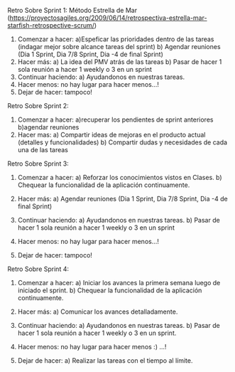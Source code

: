 Retro Sobre Sprint 1:
Método Estrella de Mar (https://proyectosagiles.org/2009/06/14/retrospectiva-estrella-mar-starfish-retrospective-scrum/)

1. Comenzar a hacer: 
    a)Espeficar las prioridades dentro de las tareas (indagar mejor sobre alcance tareas del sprint) 
    b) Agendar reuniones (Dia 1 Sprint, Dia 7/8 Sprint, Dia -4 de final Sprint)
2. Hacer más: 
   a) La idea del PMV atrás de las tareas
   b) Pasar de hacer 1 sola reunión a hacer 1 weekly o 3 en un sprint 
3. Continuar haciendo: 
   a) Ayudandonos en nuestras tareas.
4. Hacer menos: no hay lugar para hacer menos...!
5. Dejar de hacer: tampoco!

Retro Sobre Sprint 2:
1. Comenzar a hacer: 
   a)recuperar los pendientes de sprint anteriores
   b)agendar reuniones
2. Hacer mas:
   a) Compartir ideas de mejoras en el producto actual (detalles y funcionalidades)
   b) Compartir dudas y necesidades de cada una de las tareas
   
   
Retro Sobre Sprint 3:
1. Comenzar a hacer: 
   a) Reforzar los conocimientos vistos en Clases.
   b) Chequear la funcionalidad de la aplicación continuamente.

2. Hacer más: 
   a) Agendar reuniones (Dia 1 Sprint, Dia 7/8 Sprint, Dia -4 de final Sprint)

3. Continuar haciendo: 
   a) Ayudandonos en nuestras tareas.
   b) Pasar de hacer 1 sola reunión a hacer 1 weekly o 3 en un sprint 
4. Hacer menos: no hay lugar para hacer menos...!
5. Dejar de hacer: tampoco!


Retro Sobre Sprint 4:
1. Comenzar a hacer: 
   a) Iniciar los avances la primera semana luego de iniciado el sprint.
   b) Chequear la funcionalidad de la aplicación continuamente.

2. Hacer más: 
   a) Comunicar los avances detalladamente.

3. Continuar haciendo: 
   a) Ayudandonos en nuestras tareas.
   b) Pasar de hacer 1 sola reunión a hacer 1 weekly o 3 en un sprint.

4. Hacer menos: no hay lugar para hacer menos :) ...!

5. Dejar de hacer: 
   a) Realizar las tareas con el tiempo al límite.
   